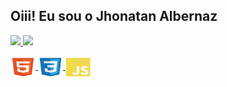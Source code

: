 ## Oiii! Eu sou o Jhonatan Albernaz

<div>
  <a href="https://github.com/JhonatanAlbernaz">
  <img height="180em" src="https://github-readme-stats.vercel.app/api?username=JhonatanAlbernaz&show_icons=true&theme=dracula&include_all_commits=true&count_private=true"/>
  <img height="180em" src="https://github-readme-stats.vercel.app/api/top-langs/?username=JhonatanAlbernaz&layout=compact&langs_count=7&theme=dracula"/>
</div>

<div style="display: inline_block"><br>
  <img align="center" alt="Jhonatan-HTML" height="30" width="40" src="https://raw.githubusercontent.com/devicons/devicon/master/icons/html5/html5-original.svg">
  <img align="center" alt="Jhonatan-CSS" height="30" width="40" src="https://raw.githubusercontent.com/devicons/devicon/master/icons/css3/css3-original.svg">
  <img align="center" alt="Jhonatan-Js" height="30" width="40" src="https://raw.githubusercontent.com/devicons/devicon/master/icons/javascript/javascript-plain.svg">
</div>
